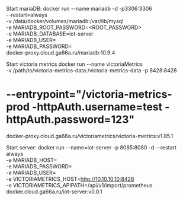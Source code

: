 Start mariaDB:
docker run --name mariadb -d -p3306:3306 \
  --restart=always \
  -v /data/docker/volumes/mariadb:/var/lib/mysql \
  -e MARIADB_ROOT_PASSWORD=<ROOT_PASSWORD> \
  -e MARIADB_DATABASE=iot-server \
  -e MARIADB_USER=<USERNAME> \
  -e MARIADB_PASSWORD=<PASSWORD> \
  docker-proxy.cloud.ga66a.ru/mariadb:10.9.4

Start victoria metrics
docker run --name victoriaMetrics \
  -v /path/to/victoria-metrics-data:/victoria-metrics-data 
  -p 8428:8428 
#  --entrypoint="/victoria-metrics-prod -httpAuth.username=test -httpAuth.password=123" 
  docker-proxy.cloud.ga66a.ru/victoriametrics/victoria-metrics:v1.85.1



Start server:
docker run --name=iot-server -p 8085:8080 -d --restart always \
  -e MARIADB_HOST=<DBHostname> \
  -e MARIADB_PASSWORD=<PASSWORD> \
  -e MARIADB_USER=<USERNAME> \
  -e VICTORIAMETRICS_HOST=http://10.10.10.10:8428 \
  -e VICTORIAMETRICS_APIPATH=/api/v1/import/prometheus \
  docker.cloud.ga66a.ru/iot-server:v0.0.1
